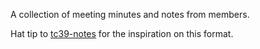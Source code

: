 A collection of meeting minutes and notes from members. 

Hat tip to [tc39-notes](https://github.com/tc39/tc39-notes) for the inspiration on this format.
